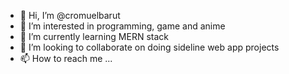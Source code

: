 - 👋 Hi, I’m @cromuelbarut
- 👀 I’m interested in programming, game and anime
- 🌱 I’m currently learning MERN stack
- 💞️ I’m looking to collaborate on doing sideline web app projects
- 📫 How to reach me ...

<!---
cromuelbarut/cromuelbarut is a ✨ special ✨ repository because its `README.md` (this file) appears on your GitHub profile.
You can click the Preview link to take a look at your changes.
--->
